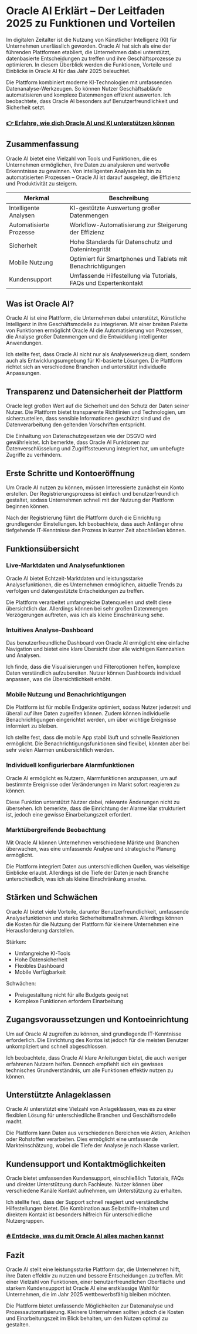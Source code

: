 # Oracle AI Erklärt – Der Leitfaden 2025 zu Funktionen und Vorteilen
   
Im digitalen Zeitalter ist die Nutzung von Künstlicher Intelligenz (KI) für Unternehmen unerlässlich geworden. Oracle AI hat sich als eine der führenden Plattformen etabliert, die Unternehmen dabei unterstützt, datenbasierte Entscheidungen zu treffen und ihre Geschäftsprozesse zu optimieren. In diesem Überblick werden die Funktionen, Vorteile und Einblicke in Oracle AI für das Jahr 2025 beleuchtet.

Die Plattform kombiniert moderne KI-Technologien mit umfassenden Datenanalyse-Werkzeugen. So können Nutzer Geschäftsabläufe automatisieren und komplexe Datenmengen effizient auswerten. Ich beobachtete, dass Oracle AI besonders auf Benutzerfreundlichkeit und Sicherheit setzt.

### [👉 Erfahre, wie dich Oracle AI und KI unterstützen können](https://tinyurl.com/2a9x7yaa)
## Zusammenfassung  
Oracle AI bietet eine Vielzahl von Tools und Funktionen, die es Unternehmen ermöglichen, ihre Daten zu analysieren und wertvolle Erkenntnisse zu gewinnen. Von intelligenten Analysen bis hin zu automatisierten Prozessen – Oracle AI ist darauf ausgelegt, die Effizienz und Produktivität zu steigern.

| Merkmal                   | Beschreibung                                                      |
|---------------------------|------------------------------------------------------------------|
| Intelligente Analysen     | KI-gestützte Auswertung großer Datenmengen                       |
| Automatisierte Prozesse   | Workflow-Automatisierung zur Steigerung der Effizienz            |
| Sicherheit                | Hohe Standards für Datenschutz und Datenintegrität              |
| Mobile Nutzung            | Optimiert für Smartphones und Tablets mit Benachrichtigungen    |
| Kundensupport             | Umfassende Hilfestellung via Tutorials, FAQs und Expertenkontakt |

## Was ist Oracle AI?  
Oracle AI ist eine Plattform, die Unternehmen dabei unterstützt, Künstliche Intelligenz in ihre Geschäftsmodelle zu integrieren. Mit einer breiten Palette von Funktionen ermöglicht Oracle AI die Automatisierung von Prozessen, die Analyse großer Datenmengen und die Entwicklung intelligenter Anwendungen.

Ich stellte fest, dass Oracle AI nicht nur als Analysewerkzeug dient, sondern auch als Entwicklungsumgebung für KI-basierte Lösungen. Die Plattform richtet sich an verschiedene Branchen und unterstützt individuelle Anpassungen.

## Transparenz und Datensicherheit der Plattform  
Oracle legt großen Wert auf die Sicherheit und den Schutz der Daten seiner Nutzer. Die Plattform bietet transparente Richtlinien und Technologien, um sicherzustellen, dass sensible Informationen geschützt sind und die Datenverarbeitung den geltenden Vorschriften entspricht.

Die Einhaltung von Datenschutzgesetzen wie der DSGVO wird gewährleistet. Ich bemerkte, dass Oracle AI Funktionen zur Datenverschlüsselung und Zugriffssteuerung integriert hat, um unbefugte Zugriffe zu verhindern.

## Erste Schritte und Kontoeröffnung  
Um Oracle AI nutzen zu können, müssen Interessierte zunächst ein Konto erstellen. Der Registrierungsprozess ist einfach und benutzerfreundlich gestaltet, sodass Unternehmen schnell mit der Nutzung der Plattform beginnen können.

Nach der Registrierung führt die Plattform durch die Einrichtung grundlegender Einstellungen. Ich beobachtete, dass auch Anfänger ohne tiefgehende IT-Kenntnisse den Prozess in kurzer Zeit abschließen können.

## Funktionsübersicht  
### Live-Marktdaten und Analysefunktionen  
Oracle AI bietet Echtzeit-Marktdaten und leistungsstarke Analysefunktionen, die es Unternehmen ermöglichen, aktuelle Trends zu verfolgen und datengestützte Entscheidungen zu treffen.

Die Plattform verarbeitet umfangreiche Datenquellen und stellt diese übersichtlich dar. Allerdings können bei sehr großen Datenmengen Verzögerungen auftreten, was ich als kleine Einschränkung sehe.

### Intuitives Analyse-Dashboard  
Das benutzerfreundliche Dashboard von Oracle AI ermöglicht eine einfache Navigation und bietet eine klare Übersicht über alle wichtigen Kennzahlen und Analysen.

Ich finde, dass die Visualisierungen und Filteroptionen helfen, komplexe Daten verständlich aufzubereiten. Nutzer können Dashboards individuell anpassen, was die Übersichtlichkeit erhöht.

### Mobile Nutzung und Benachrichtigungen  
Die Plattform ist für mobile Endgeräte optimiert, sodass Nutzer jederzeit und überall auf ihre Daten zugreifen können. Zudem können individuelle Benachrichtigungen eingerichtet werden, um über wichtige Ereignisse informiert zu bleiben.

Ich stellte fest, dass die mobile App stabil läuft und schnelle Reaktionen ermöglicht. Die Benachrichtigungsfunktionen sind flexibel, könnten aber bei sehr vielen Alarmen unübersichtlich werden.

### Individuell konfigurierbare Alarmfunktionen  
Oracle AI ermöglicht es Nutzern, Alarmfunktionen anzupassen, um auf bestimmte Ereignisse oder Veränderungen im Markt sofort reagieren zu können.

Diese Funktion unterstützt Nutzer dabei, relevante Änderungen nicht zu übersehen. Ich bemerkte, dass die Einrichtung der Alarme klar strukturiert ist, jedoch eine gewisse Einarbeitungszeit erfordert.

### Marktübergreifende Beobachtung  
Mit Oracle AI können Unternehmen verschiedene Märkte und Branchen überwachen, was eine umfassende Analyse und strategische Planung ermöglicht.

Die Plattform integriert Daten aus unterschiedlichen Quellen, was vielseitige Einblicke erlaubt. Allerdings ist die Tiefe der Daten je nach Branche unterschiedlich, was ich als kleine Einschränkung ansehe.

## Stärken und Schwächen  
Oracle AI bietet viele Vorteile, darunter Benutzerfreundlichkeit, umfassende Analysefunktionen und starke Sicherheitsmaßnahmen. Allerdings können die Kosten für die Nutzung der Plattform für kleinere Unternehmen eine Herausforderung darstellen.

Stärken:  
- Umfangreiche KI-Tools  
- Hohe Datensicherheit  
- Flexibles Dashboard  
- Mobile Verfügbarkeit  

Schwächen:  
- Preisgestaltung nicht für alle Budgets geeignet  
- Komplexe Funktionen erfordern Einarbeitung  

## Zugangsvoraussetzungen und Kontoeinrichtung  
Um auf Oracle AI zugreifen zu können, sind grundlegende IT-Kenntnisse erforderlich. Die Einrichtung des Kontos ist jedoch für die meisten Benutzer unkompliziert und schnell abgeschlossen.

Ich beobachtete, dass Oracle AI klare Anleitungen bietet, die auch weniger erfahrenen Nutzern helfen. Dennoch empfiehlt sich ein gewisses technisches Grundverständnis, um alle Funktionen effektiv nutzen zu können.

## Unterstützte Anlageklassen  
Oracle AI unterstützt eine Vielzahl von Anlageklassen, was es zu einer flexiblen Lösung für unterschiedliche Branchen und Geschäftsmodelle macht.

Die Plattform kann Daten aus verschiedenen Bereichen wie Aktien, Anleihen oder Rohstoffen verarbeiten. Dies ermöglicht eine umfassende Markteinschätzung, wobei die Tiefe der Analyse je nach Klasse variiert.

## Kundensupport und Kontaktmöglichkeiten  
Oracle bietet umfassenden Kundensupport, einschließlich Tutorials, FAQs und direkter Unterstützung durch Fachleute. Nutzer können über verschiedene Kanäle Kontakt aufnehmen, um Unterstützung zu erhalten.

Ich stellte fest, dass der Support schnell reagiert und verständliche Hilfestellungen bietet. Die Kombination aus Selbsthilfe-Inhalten und direktem Kontakt ist besonders hilfreich für unterschiedliche Nutzergruppen.

### [🔥 Entdecke, was du mit Oracle AI alles machen kannst](https://tinyurl.com/2a9x7yaa)
## Fazit  
Oracle AI stellt eine leistungsstarke Plattform dar, die Unternehmen hilft, ihre Daten effektiv zu nutzen und bessere Entscheidungen zu treffen. Mit einer Vielzahl von Funktionen, einer benutzerfreundlichen Oberfläche und starkem Kundensupport ist Oracle AI eine erstklassige Wahl für Unternehmen, die im Jahr 2025 wettbewerbsfähig bleiben möchten.

Die Plattform bietet umfassende Möglichkeiten zur Datenanalyse und Prozessautomatisierung. Kleinere Unternehmen sollten jedoch die Kosten und Einarbeitungszeit im Blick behalten, um den Nutzen optimal zu gestalten.